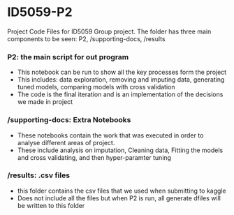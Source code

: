 # ID5059-P2
Project Code Files for ID5059 Group project.
The folder has three main components to be seen: P2, /supporting-docs, /results

### P2: the main script for out program
- This notebook can be run to show all the key processes form the project
- This includes: data exploration, removing and imputing data, generating tuned models, comparing models with cross validation
- The code is the final iteration and is an implementation of the decisions we made in project

### /supporting-docs: Extra Notebooks
- These notebooks contain the work that was executed in order to analyse different areas of project. 
- These include analysis on imputation, Cleaning data, Fitting the models and cross validating, and then hyper-paramter tuning

### /results: .csv files
- this folder contains the csv files that we used when submitting to kaggle
- Does not include all the files but when P2 is run, all generate dfiles will be written to this folder
